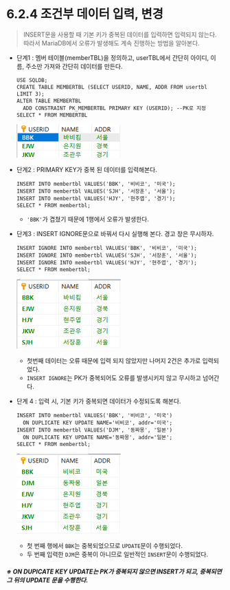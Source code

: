 # 6.2.4 조건부 데이터 입력, 변경

> INSERT문을 사용할 때 기본 키가 중복된 데이터를 입력하면 입력되지 않는다. 따라서 MariaDB에서 오류가 발생해도 계속 진행하는 방법을 알아본다.



* 단계1 : 멤버 테이블(memberTBL)을 정의하고, userTBL에서 간단히 아이디, 이름, 주소만 가져와 간단히 데이터를 만든다. 

  ```mariadb
  USE SQLDB;
  CREATE TABLE MEMBERTBL (SELECT USERID, NAME, ADDR FROM usertbl LIMIT 3);
  ALTER TABLE MEMBERTBL
  	ADD CONSTRAINT PK_MEMBERTBL PRIMARY KEY (USERID); --PK로 지정
  SELECT * FROM MEMBERTBL
  ```

  ![image-20210312002039056](markdown-images/image-20210312002039056.png)

* 단계2 : PRIMARY KEY가 중복 된 데이터를 입력해본다.

  ```mariadb
  INSERT INTO membertbl VALUES('BBK', '비비코', '미국');
  INSERT INTO membertbl VALUES('SJH', '서장훈', '서울');
  INSERT INTO membertbl VALUES('HJY', '현주엽', '경기');
  SELECT * FROM membertbl;
  ```

  * `'BBK'`가 겹쳤기 때문에 1행에서 오류가 발생한다.



* 단계3 : INSERT IGNORE문으로 바꿔서 다시 실행해 본다. 경고 창은 무시하자.

  ```mariadb
  INSERT IGNORE INTO membertbl VALUES('BBK', '비비코', '미국');
  INSERT IGNORE INTO membertbl VALUES('SJH', '서장훈', '서울');
  INSERT IGNORE INTO membertbl VALUES('HJY', '현주엽', '경기');
  SELECT * FROM membertbl;
  ```

  ![image-20210312002659470](markdown-images/image-20210312002659470.png)

  * 첫번째 데이터는 오류 때문에 입력 되지 않았지만 나머지 2건은 추가로 입력되었다.
  * `INSERT IGNORE`는 PK가 중복되어도 오류를 발생시키지 않고 무시하고 넘어간다.

* 단계 4 : 입력 시, 기본 키가 중복되면 데이터가 수정되도록 해본다.

  ```mariadb
  INSERT INTO membertbl VALUES('BBK', '비비코', '미국')
  	ON DUPLICATE KEY UPDATE NAME='비비코', addr='미국';
  INSERT INTO membertbl VALUES('DJM', '동짜몽', '일본')
  	ON DUPLICATE KEY UPDATE NAME='동짜몽', addr='일본';
  SELECT * FROM membertbl;	
  ```

  ![image-20210312004716780](markdown-images/image-20210312004716780.png)

  * 첫 번째 행에서 `BBK`는 중복되었으므로 `UPDATE`문이 수행되었다.
  * 두 번째 입력한 `DJM`은 중복이 아니므로 일반적인 `INSERT`문이 수행되었다.

##### ※ ON DUPICATE KEY UPDATE는 PK가 중복되지 않으면 INSERT가 되고, 중복되면 그 뒤의 UPDATE 문을 수행한다.

